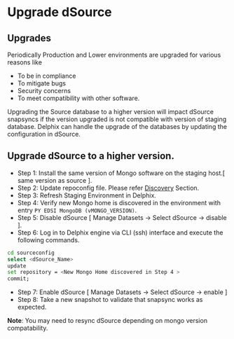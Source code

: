 # Upgrade dSource

## Upgrades
Periodically Production and Lower environments are upgraded for various reasons like  

-   To be in compliance  
-   To mitigate bugs  
-   Security concerns  
-   To meet compatibility with other software.  

Upgrading the Source database to a higher version will impact dSource snapsyncs if the version upgraded is not compatible with version of staging database. Delphix can handle the upgrade of the databases by updating the configuration in dSource.

## Upgrade dSource to a higher version.
- Step 1: Install the same version of Mongo software on the staging host.[ same version as source ].  
- Step 2: Update repoconfig file. Please refer [Discovery](../Discovery.md) Section.
- Step 3: Refresh Staging Environment in Delphix.  
- Step 4: Verify new Mongo home is discovered in the environment with entry `PY EDSI MongoDB (vMONGO_VERSION)`.  
- Step 5: Disable dSource [ Manage Datasets → Select dSource → disable ].  
- Step 6: Log in to Delphix engine via CLI (ssh) interface and execute the following commands.  

```bash
cd sourceconfig  
select <dSource_Name>  
update  
set repository = <New Mongo Home discovered in Step 4 >  
commit; 
```

- Step 7: Enable dSource [ Manage Datasets → Select dSource → enable ]  
- Step 8: Take a new snapshot to validate that snapsync works as expected.

**Note**: You may need to resync dSource depending on mongo version compatability.